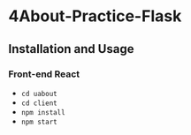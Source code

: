 # 4About-Practice-Flask



## Installation and Usage

### Front-end React
- `cd uabout`
- `cd client`
- `npm install`
- `npm start`
